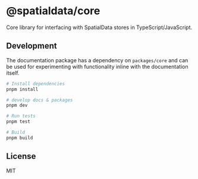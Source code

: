 # @spatialdata/core

Core library for interfacing with SpatialData stores in TypeScript/JavaScript.


## Development

The documentation package has a dependency on `packages/core` and can be used for experimenting with functionality inline with the documentation itself.


```bash
# Install dependencies
pnpm install

# develop docs & packages
pnpm dev

# Run tests
pnpm test

# Build
pnpm build
```

## License

MIT
